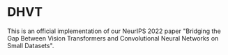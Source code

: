 # DHVT
This is an official implementation of our NeurIPS 2022 paper "Bridging the Gap Between Vision Transformers and Convolutional Neural Networks on Small Datasets".
